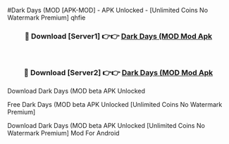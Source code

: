 #Dark Days (MOD [APK-MOD] - APK Unlocked - [Unlimited Coins No Watermark Premium] qhfie



<div align="center">

<h3>🔴 Download [Server1] 👉👉 <a href="https://momento.my/?title=Dark_Days_(MOD">Dark Days (MOD Mod Apk</a></h3><br>

<h3>🔴 Download [Server2] 👉👉 <a href="https://momento.my/?title=Dark_Days_(MOD">Dark Days (MOD Mod Apk</a></h3>
</div>



Download Dark Days (MOD beta APK Unlocked

Free Dark Days (MOD beta APK Unlocked [Unlimited Coins No Watermark Premium]

Download Dark Days (MOD beta APK Unlocked [Unlimited Coins No Watermark Premium] Mod For Android
